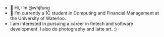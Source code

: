 - 👋 Hi, I’m @whjfung
- 👀 I’m currently a 1C student in Computing and Financial Management at the University of Waterloo. 
- I am interested in pursuing a career in fintech and software development. I also do photography and latte art. :)
